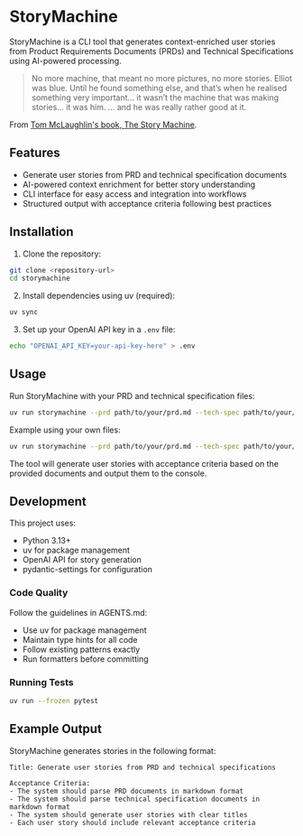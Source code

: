 # StoryMachine

StoryMachine is a CLI tool that generates context-enriched user stories from Product Requirements Documents (PRDs) and Technical Specifications using AI-powered processing.

> No more machine, that meant no more pictures, no more stories.
Elliot was blue.
Until he found something else, and that’s when he realised something very important…
it wasn’t the machine that was making stories… it was him.
… and he was really rather good at it.

From [Tom McLaughlin's book, The Story Machine](https://www.youtube.com/watch?v=yXVqCCeCPAU&t=9s).


## Features

- Generate user stories from PRD and technical specification documents
- AI-powered context enrichment for better story understanding
- CLI interface for easy access and integration into workflows
- Structured output with acceptance criteria following best practices

## Installation

1. Clone the repository:
```bash
git clone <repository-url>
cd storymachine
```

2. Install dependencies using uv (required):
```bash
uv sync
```

3. Set up your OpenAI API key in a `.env` file:
```bash
echo "OPENAI_API_KEY=your-api-key-here" > .env
```

## Usage

Run StoryMachine with your PRD and technical specification files:

```bash
uv run storymachine --prd path/to/your/prd.md --tech-spec path/to/your/tech-spec.md
```

Example using your own files:
```bash
uv run storymachine --prd path/to/your/prd.md --tech-spec path/to/your/tech-spec.md
```

The tool will generate user stories with acceptance criteria based on the provided documents and output them to the console.

## Development

This project uses:
- Python 3.13+
- uv for package management
- OpenAI API for story generation
- pydantic-settings for configuration

### Code Quality

Follow the guidelines in AGENTS.md:
- Use uv for package management
- Maintain type hints for all code
- Follow existing patterns exactly
- Run formatters before committing

### Running Tests

```bash
uv run --frozen pytest
```

## Example Output

StoryMachine generates stories in the following format:

```
Title: Generate user stories from PRD and technical specifications

Acceptance Criteria:
- The system should parse PRD documents in markdown format
- The system should parse technical specification documents in markdown format
- The system should generate user stories with clear titles
- Each user story should include relevant acceptance criteria
```
